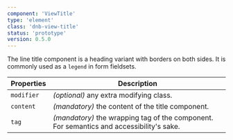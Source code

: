 ```yaml
---
component: 'ViewTitle'
type: 'element'
class: 'dnb-view-title'
status: 'prototype'
version: 0.5.0
---
```


The line title component is a heading variant with borders on both sides. It is commonly used as a `legend` in form fieldsets.

| Properties | Description                                                                              |
| ---------- | ---------------------------------------------------------------------------------------- |
| `modifier` | _(optional)_ any extra modifying class.                                                  |
| `content`  | _(mandatory)_ the content of the title component.                                        |
| `tag`      | _(mandatory)_ the wrapping tag of the component. For semantics and accessibility's sake. |
